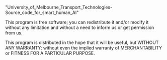 "University_of_Melbourne_Transport_Technologies-Source_code_for_smart_human_AI" 

This program is free software; you can redistribute it and/or modify
it without any limitation and without a need to inform us or get
permission from us.

This program is distributed in the hope that it will be useful,
but WITHOUT ANY WARRANTY; without even the implied warranty of
MERCHANTABILITY or FITNESS FOR A PARTICULAR PURPOSE. 

